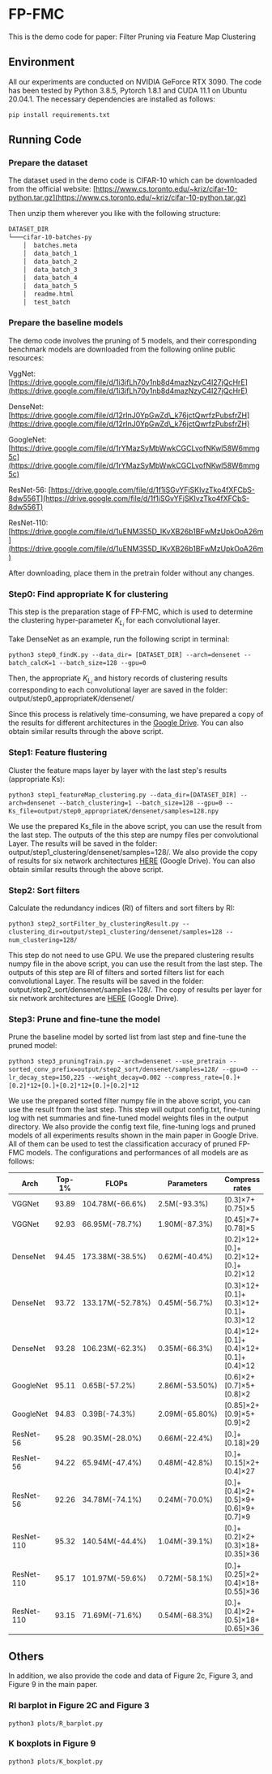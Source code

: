 # FP-FMC

This is the demo code for paper: Filter Pruning via Feature Map Clustering

## Environment

All our experiments are conducted on NVIDIA GeForce RTX 3090.
The code has been tested by Python 3.8.5, Pytorch 1.8.1 and CUDA 11.1 on Ubuntu 20.04.1. 
The necessary dependencies are installed as follows:


```
pip install requirements.txt
```

## Running Code

### Prepare the dataset

The dataset used in the demo code is CIFAR-10 which can be downloaded from the official website:
[https://www.cs.toronto.edu/~kriz/cifar-10-python.tar.gz](https://www.cs.toronto.edu/~kriz/cifar-10-python.tar.gz)

Then unzip them wherever you like with the following structure:

```
DATASET_DIR
└───cifar-10-batches-py
    │  batches.meta
    │  data_batch_1
    │  data_batch_2
    │  data_batch_3
    │  data_batch_4
    │  data_batch_5
    │  readme.html
    │  test_batch
```


### Prepare the baseline models

The demo code involves the pruning of 5 models, and their corresponding benchmark models are downloaded from the following online public resources:

VggNet: [https://drive.google.com/file/d/1i3ifLh70y1nb8d4mazNzyC4I27jQcHrE](https://drive.google.com/file/d/1i3ifLh70y1nb8d4mazNzyC4I27jQcHrE)

DenseNet: [https://drive.google.com/file/d/12rInJ0YpGwZd\_k76jctQwrfzPubsfrZH](https://drive.google.com/file/d/12rInJ0YpGwZd\_k76jctQwrfzPubsfrZH)

GoogleNet: [https://drive.google.com/file/d/1rYMazSyMbWwkCGCLvofNKwl58W6mmg5c](https://drive.google.com/file/d/1rYMazSyMbWwkCGCLvofNKwl58W6mmg5c)

ResNet-56: [https://drive.google.com/file/d/1f1iSGvYFjSKIvzTko4fXFCbS-8dw556T](https://drive.google.com/file/d/1f1iSGvYFjSKIvzTko4fXFCbS-8dw556T)

ResNet-110: [https://drive.google.com/file/d/1uENM3S5D_IKvXB26b1BFwMzUpkOoA26m](https://drive.google.com/file/d/1uENM3S5D_IKvXB26b1BFwMzUpkOoA26m)

After downloading, place them in the pretrain folder without any changes.



### Step0: Find appropriate K for clustering

This step is the preparation stage of FP-FMC, which is used to determine the clustering hyper-parameter $K_{L_i}$ for each convolutional layer.

Take DenseNet as an example, run the following script in terminal:

```
python3 step0_findK.py --data_dir= [DATASET_DIR] --arch=densenet --batch_calcK=1 --batch_size=128 --gpu=0

```
Then, the appropriate $K_{L_i}$ and history records of clustering results corresponding to each convolutional layer are saved in the folder:  output/step0\_appropriateK/densenet/

Since this process is relatively time-consuming, we have prepared a copy of the results for different architectures in the [Google Drive](https://drive.google.com/drive/folders/1k-2c1wiBpWdnQAUu-TH8Dc9hxObds4CF?usp=sharing). You can also obtain similar results through the above script.


### Step1: Feature flustering

Cluster the feature maps layer by layer with the last step's results (appropriate Ks):

```
python3 step1_featureMap_clustering.py --data_dir=[DATASET_DIR] --arch=densenet --batch_clustering=1 --batch_size=128 --gpu=0 --Ks_file=output/step0_appropriateK/densenet/samples=128.npy 
```
We use the prepared Ks_file in the above script, you can use the result from the last step.
The outputs of the this step are numpy files per convolutional Layer. 
The results will be saved in the folder: output/step1\_clustering/densenet/samples=128/.
We also provide the copy of results for six network architectures [HERE](https://drive.google.com/drive/folders/1d6xU_I1gbo7IZ6GVnlgBq2jImk1taXsy?usp=sharing) (Google Drive). You can also obtain similar results through the above script.


### Step2: Sort filters

Calculate the redundancy indices (RI) of filters and sort filters by RI:

```
python3 step2_sortFilter_by_clusteringResult.py --clustering_dir=output/step1_clustering/densenet/samples=128 --num_clustering=128/
```

This step do not need to use GPU.
We use the prepared clustering  results numpy file in the above script, you can use the result from the last step.
The outputs of this step are RI of filters and sorted filters list for each convolutional Layer.
The results will be saved in the folder: output/step2\_sort/densenet/samples=128/.
The copy of results per layer for six network architectures are [HERE](https://drive.google.com/drive/folders/158rogZ0xSM-RtPHJvxTVupuUFJtFdK68?usp=sharing) (Google Drive).


### Step3: Prune and fine-tune the model

Prune the baseline model by sorted list from last step and fine-tune the pruned model:

```
python3 step3_pruningTrain.py --arch=densenet --use_pretrain --sorted_conv_prefix=output/step2_sort/densenet/samples=128/ --gpu=0 --lr_decay_step=150,225 --weight_decay=0.002 --compress_rate=[0.]+[0.2]*12+[0.]+[0.2]*12+[0.]+[0.2]*12 
```

We use the prepared sorted filter numpy file in the above script, you can use the result from the last step.
This step will output config.txt, fine-tuning log with net summaries and fine-tuned model weights files in the output directory.
We also provide the config text file, fine-tuning logs and pruned models of all experiments results shown in the main paper in Google Drive.
All of them can be used to test the classification accuracy of pruned FP-FMC models.
The configurations and performances of all models are as follows:

|  Arch   | Top-1%  | FLOPs | Parameters | Compress rates | files |
|  ----  | ----  |  ----  | ----  |  ----  | ---- |
| VGGNet  | 93.89 |104.78M(-66.6%)| 2.5M(-93.3%)    | [0.3]×7+[0.75]×5|<a href="https://drive.google.com/drive/folders/1JgQ-PFeULbcXV1aYtnGrHydL__KjKptB?usp=sharing"><img src="GoogleDrive.svg" height="30" alt="Google Drive Datasets"></a>|
| VGGNet |92.93 |66.95M(-78.7%) |1.90M(-87.3%) | [0.45]×7+[0.78]×5|<a href="https://drive.google.com/drive/folders/1B1Br94ss9nKIujlFFxb0Bs9R2caQdajO?usp=sharing"><img src="GoogleDrive.svg" height="30" alt="Google Drive Datasets"></a>|
|DenseNet|94.45 |173.38M(-38.5%)|0.62M(-40.4%) |[0.2]×12+[0.]+[0.2]×12+[0.]+[0.2]×12|<a href="https://drive.google.com/drive/folders/16p9XZnQS-o9k6yJzCW3_c3qjtfrOOgKs?usp=sharing"><img src="GoogleDrive.svg" height="30" alt="Google Drive Datasets"></a>|
|DenseNet|93.72 |133.17M(-52.78%) |0.45M(-56.7%) | [0.3]×12+[0.1]+[0.3]×12+[0.1]+[0.3]×12|<a href="https://drive.google.com/drive/folders/1Dxe4rFB_aSz4jCIOMbuB840SJfliikKP?usp=sharing"><img src="GoogleDrive.svg" height="30" alt="Google Drive Datasets"></a>|
|DenseNet|93.28 |106.23M(-62.3%) |0.35M(-66.3%) | [0.4]×12+[0.1]+[0.4]×12+[0.1]+[0.4]×12|<a href="https://drive.google.com/drive/folders/1QLb_Y4whv3MaXpKLTcBJUG05u_TvHPY3?usp=sharing"><img src="GoogleDrive.svg" height="30" alt="Google Drive Datasets"></a>|
|GoogleNet|95.11 |0.65B(-57.2%)     |2.86M(-53.50%)    | [0.6]×2+[0.7]×5+[0.8]×2 |<a href="https://drive.google.com/drive/folders/1XXF642rd4wqTNKUMZBNLPsoGrYnWP3hT?usp=sharing"><img src="GoogleDrive.svg" height="30" alt="Google Drive Datasets"></a>|
|GoogleNet|94.83 |0.39B(-74.3%) |2.09M(-65.80%) | [0.85]×2+[0.9]×5+[0.9]×2|<a href="https://drive.google.com/drive/folders/1KeenW40csfE0u7xLoYpZ7UFWY9Ram6yH?usp=sharing"><img src="GoogleDrive.svg" height="30" alt="Google Drive Datasets"></a>|
|ResNet-56 |95.28 |90.35M(-28.0%)     |0.66M(-22.4%)    | [0.]+[0.18]×29 |<a href="https://drive.google.com/drive/folders/1drU-ss-3esjD_72VCemY9_AUF_KDUzZQ?usp=sharing"><img src="GoogleDrive.svg" height="30" alt="Google Drive Datasets"></a>|
|ResNet-56|94.22 |65.94M(-47.4%) |0.48M(-42.8%) | [0.]+[0.15]×2+[0.4]×27|<a href="https://drive.google.com/drive/folders/1Z0LkpZ08YXT8yC1B__JTv60jMXDLVgK7?usp=sharing"><img src="GoogleDrive.svg" height="30" alt="Google Drive Datasets"></a>|
|ResNet-56|92.26 |34.78M(-74.1%) |0.24M(-70.0%) | [0.]+[0.4]×2+[0.5]×9+[0.6]×9+[0.7]×9|<a href="https://drive.google.com/drive/folders/1R70iU5PYjwA8jggH3OSLVBEWMq-avPZc?usp=sharing"><img src="GoogleDrive.svg" height="30" alt="Google Drive Datasets"></a>|
|ResNet-110 |95.32 |140.54M(-44.4%)     |1.04M(-39.1%)    | [0.]+[0.2]×2+[0.3]×18+[0.35]×36 |<a href="https://drive.google.com/drive/folders/1wHTwgeG_I-06uTkrp4U3YcXiYlrz5fnc?usp=sharing"><img src="GoogleDrive.svg" height="30" alt="Google Drive Datasets"></a>|
|ResNet-110|95.17 |101.97M(-59.6%) |0.72M(-58.1%) | [0.]+[0.25]×2+[0.4]×18+[0.55]×36|<a href="https://drive.google.com/drive/folders/1Tj2eggPkpIuVCmkWpuuDlQPbE6KzRXOM?usp=sharing"><img src="GoogleDrive.svg" height="30" alt="Google Drive Datasets"></a>|
|ResNet-110|93.15 |71.69M(-71.6%) |0.54M(-68.3%) | [0.]+[0.4]×2+[0.5]×18+[0.65]×36|<a href="https://drive.google.com/drive/folders/1PhxDrI3lajxGE_bDwttFU5uXBj_NTBgr?usp=sharing"><img src="GoogleDrive.svg" height="30" alt="Google Drive Datasets"></a>|

## Others

In addition, we also provide the code and data of Figure 2c, Figure 3, and Figure 9 in the main paper.

### RI barplot in Figure 2C and Figure 3

```
python3 plots/R_barplot.py

```

### K boxplots in Figure 9
```
python3 plots/K_boxplot.py

```